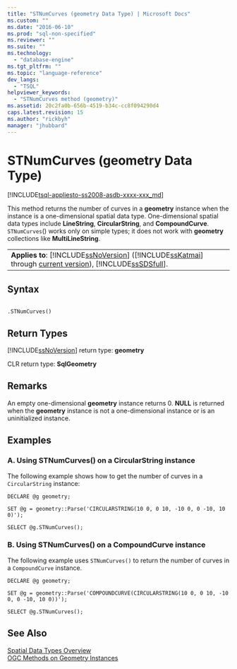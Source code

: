 ```yaml
---
title: "STNumCurves (geometry Data Type) | Microsoft Docs"
ms.custom: ""
ms.date: "2016-06-10"
ms.prod: "sql-non-specified"
ms.reviewer: ""
ms.suite: ""
ms.technology: 
  - "database-engine"
ms.tgt_pltfrm: ""
ms.topic: "language-reference"
dev_langs: 
  - "TSQL"
helpviewer_keywords: 
  - "STNumCurves method (geometry)"
ms.assetid: 20c2fa0b-656b-4519-b34c-cc8f094290d4
caps.latest.revision: 15
ms.author: "rickbyh"
manager: "jhubbard"
---
```

# STNumCurves (geometry Data Type)
[!INCLUDE[tsql-appliesto-ss2008-asdb-xxxx-xxx_md](../../../relational-databases/import-export/includes/tsql-appliesto-ss2008-asdb-xxxx-xxx-md.md)]

  This method returns the number of curves in a **geometry** instance when the instance is a one-dimensional spatial data type. One-dimensional spatial data types include **LineString**, **CircularString**, and **CompoundCurve**. `STNumCurves`() works only on simple types; it does not work with **geometry** collections like **MultiLineString**.  
  
||  
|-|  
|**Applies to**: [!INCLUDE[ssNoVersion](../../../a9notintoc/includes/ssnoversion-md.md)] ([!INCLUDE[ssKatmai](../../../a9notintoc/includes/sskatmai-md.md)] through [current version](http://go.microsoft.com/fwlink/p/?LinkId=299658)), [!INCLUDE[ssSDSfull](../../../a9retired/includes/sssdsfull-md.md)].|  
  
## Syntax  
  
```  
  
.STNumCurves()  
```  
  
## Return Types  
 [!INCLUDE[ssNoVersion](../../../a9notintoc/includes/ssnoversion-md.md)] return type: **geometry**  
  
 CLR return type: **SqlGeometry**  
  
## Remarks  
 An empty one-dimensional **geometry** instance returns 0. **NULL** is returned when the **geometry** instance is not a one-dimensional instance or is an uninitialized instance.  
  
## Examples  
  
### A. Using STNumCurves() on a CircularString instance  
 The following example shows how to get the number of curves in a `CircularString` instance:  
  
 `DECLARE @g geometry;`  
  
 `SET @g = geometry::Parse('CIRCULARSTRING(10 0, 0 10, -10 0, 0 -10, 10 0)');`  
  
 `SELECT @g.STNumCurves();`  
  
### B. Using STNumCurves() on a CompoundCurve instance  
 The following example uses `STNumCurves()` to return the number of curves in a `CompoundCurve` instance.  
  
 `DECLARE @g geometry;`  
  
 `SET @g = geometry::Parse('COMPOUNDCURVE(CIRCULARSTRING(10 0, 0 10, -10 0, 0 -10, 10 0))');`  
  
 `SELECT @g.STNumCurves();`  
  
## See Also  
 [Spatial Data Types Overview](../../../relational-databases/spatial/spatial-data-types-overview.md)   
 [OGC Methods on Geometry Instances](../../../t-sql/data-types/ogc-methods-on-geometry-instances.md)  
  
  